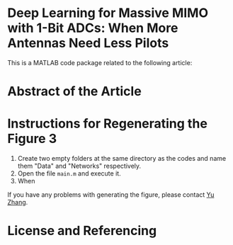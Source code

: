 # Deep Learning for Massive MIMO with 1-Bit ADCs: When More Antennas Need Less Pilots
This is a MATLAB code package related to the following article:
# Abstract of the Article

# Instructions for Regenerating the Figure 3
1. Create two empty folders at the same directory as the codes and name them "Data" and "Networks" respectively.
2. Open the file `main.m` and execute it.
3. When 

If you have any problems with generating the figure, please contact [Yu Zhang](https://sites.google.com/view/yuzhangmatrix).

# License and Referencing
